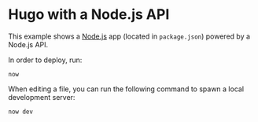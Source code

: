 # Hugo with a Node.js API

This example shows a [Node.js](https://gohugo.io/) app (located in `package.json`) powered by a Node.js API.

In order to deploy, run:

```
now
```

When editing a file, you can run the following command to spawn a local development server:

```
now dev
```

